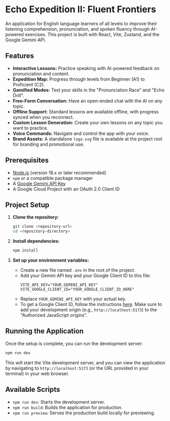 # Echo Expedition II: Fluent Frontiers

An application for English language learners of all levels to improve their listening comprehension, pronunciation, and spoken fluency through AI-powered exercises. This project is built with React, Vite, Zustand, and the Google Gemini API.

## Features

-   **Interactive Lessons:** Practice speaking with AI-powered feedback on pronunciation and content.
-   **Expedition Map:** Progress through levels from Beginner (A1) to Proficient (C2).
-   **Gamified Modes:** Test your skills in the "Pronunciation Race" and "Echo Drill".
-   **Free-Form Conversation:** Have an open-ended chat with the AI on any topic.
-   **Offline Support:** Standard lessons are available offline, with progress synced when you reconnect.
-   **Custom Lesson Generation:** Create your own lessons on any topic you want to practice.
-   **Voice Commands:** Navigate and control the app with your voice.
-   **Brand Assets:** A standalone `logo.svg` file is available at the project root for branding and promotional use.

## Prerequisites

-   [Node.js](https://nodejs.org/) (version 18.x or later recommended)
-   `npm` or a compatible package manager
-   A [Google Gemini API Key](https://ai.google.dev/)
-   A Google Cloud Project with an OAuth 2.0 Client ID

## Project Setup

1.  **Clone the repository:**
    ```bash
    git clone <repository-url>
    cd <repository-directory>
    ```

2.  **Install dependencies:**
    ```bash
    npm install
    ```

3.  **Set up your environment variables:**
    -   Create a new file named `.env` in the root of the project.
    -   Add your Gemini API key and your Google Client ID to this file:
        ```
        VITE_API_KEY="YOUR_GEMINI_API_KEY"
        VITE_GOOGLE_CLIENT_ID="YOUR_GOOGLE_CLIENT_ID_HERE"
        ```
    -   Replace `YOUR_GEMINI_API_KEY` with your actual key.
    -   To get a Google Client ID, follow the instructions [here](https://developers.google.com/identity/gsi/web/guides/get-google-api-client-id). Make sure to add your development origin (e.g., `http://localhost:5173`) to the "Authorized JavaScript origins".

## Running the Application

Once the setup is complete, you can run the development server:

```bash
npm run dev
```

This will start the Vite development server, and you can view the application by navigating to `http://localhost:5173` (or the URL provided in your terminal) in your web browser.

## Available Scripts

-   `npm run dev`: Starts the development server.
-   `npm run build`: Builds the application for production.
-   `npm run preview`: Serves the production build locally for previewing.
